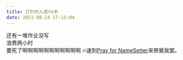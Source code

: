 ```yaml
---
title: 打针的人真tm多
date: 2021-08-24 17:15:04
---
```

还有一堆作业没写  
浪费两小时  
要死了啊啊啊啊啊啊啊啊啊啊啊
🔥速到[Pray for NameSetter](https://ssmzhn.github.io/prayfor/NameSetter)来祭奠我罢。
